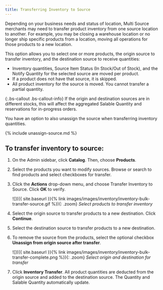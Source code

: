 ```yaml
---
title: Transferring Inventory to Source
---
```



Depending on your business needs and status of location, Multi Source merchants may need to transfer product inventory from one source location to another. For example, you may be closing a warehouse location or no longer ship specific products from a location, moving all operations for those products to a new location.

This option allows you to select one or more products, the origin source to transfer inventory, and the destination source to receive quantities:

* Inventory quantities, Source Item Status (In Stock/Out of Stock), and the Notify Quantity for the selected source are moved per product.
* If a product does not have that source, it is skipped.
* All product inventory for the source is moved. You cannot transfer a partial quantity.

{:.bs-callout .bs-callout-info}
If the origin and destination sources are in different stocks, this will affect the aggregated Salable Quantity and reservations for in-progress orders.

You have an option to also unassign the source when transferring inventory quantities.

{% include unassign-source.md %}

## To transfer inventory to source:

1. On the Admin sidebar, click **Catalog**. Then, choose **Products**.

1. Select the products you want to modify sources. Browse or search to find products and select checkboxes for transfer.

1. Click the **Actions** drop-down menu, and choose Transfer Inventory to Source. Click **OK** to verify.

    ![]({{ site.baseurl }}{% link images/images/inventory/inventory-bulk-transfer-source.gif %}){: .zoom}
    *Select products to transfer inventory*

1. Select the origin source to transfer products to a new destination. Click **Continue**.

1. Select the destination source to transfer products to a new destination.

1. To remove the source from the products, select the optional checkbox **Unassign from origin source after transfer**.

    ![]({{ site.baseurl }}{% link images/images/inventory/inventory-bulk-transfer-complete.png %}){: .zoom}
    *Select origin and destination for transfer*

1. Click **Inventory Transfer**. All product quantities are deducted from the origin source and added to the destination source. The Quantity and Salable Quantity automatically update.
